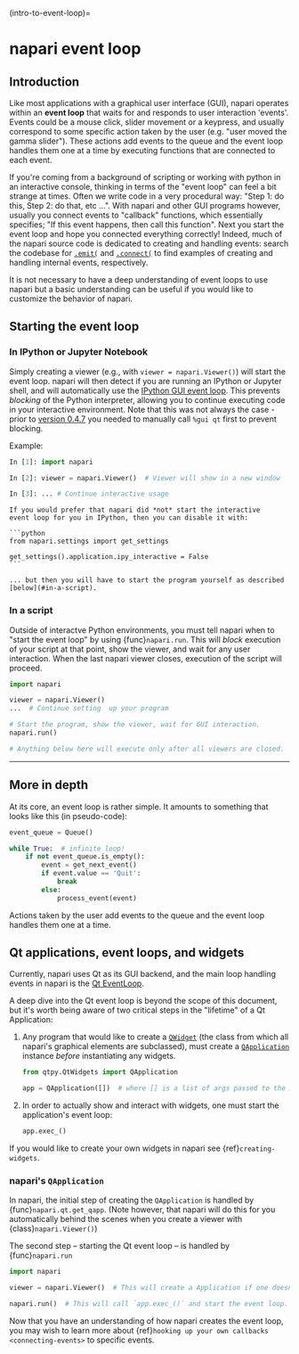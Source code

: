 (intro-to-event-loop)=

# napari event loop

## Introduction

Like most applications with a graphical user interface (GUI), napari operates
within an **event loop** that waits for and responds to user interaction 'events'.
Events could be a mouse click, slider movement or a keypress, and usually correspond
to some specific action taken by the user (e.g. "user moved the gamma slider").
These actions add events to the queue and the event loop handles them one at a time
by executing functions that are connected to each event.

If you're coming from a background of scripting or working with python in an
interactive console, thinking in terms of the "event loop" can feel a bit
strange at times. Often we write code in a very procedural way: "Step 1: do this,
Step 2: do that, etc ...". With napari and other GUI programs however, usually you
connect events to "callback" functions, which essentially specifies; "If this event
happens, then call this function". Next you start the event loop and hope you
connected everything correctly! Indeed, much of the napari source code is
dedicated to creating and handling events: search the codebase for
[`.emit(`](https://github.com/search?q=repo%3Anapari%2Fnapari+%22.emit%28%22&type=code)
and
[`.connect(`](https://github.com/search?q=repo%3Anapari%2Fnapari+%22.connect%28%22&type=code)
to find examples of creating and handling internal events, respectively.

It is not necessary to have a deep understanding of event loops to use
napari but a basic understanding can be useful if you would like to customize
the behavior of napari.

## Starting the event loop

### In IPython or Jupyter Notebook

Simply creating a viewer (e.g., with `viewer = napari.Viewer()`) will start the event
loop. napari will then detect if you are running an IPython or Jupyter shell, and
will automatically use the
[IPython GUI event loop](https://ipython.readthedocs.io/en/stable/config/eventloops.html#integrating-with-gui-event-loops). This prevents *blocking* of the Python
interpreter, allowing you to continue executing code in your interactive environment.
Note that this was not always the case - prior to
[version 0.4.7](https://github.com/napari/napari/releases/tag/v0.4.7) you needed to
manually call `%gui qt` first to prevent blocking.

Example:

```python
In [1]: import napari

In [2]: viewer = napari.Viewer()  # Viewer will show in a new window

In [3]: ... # Continue interactive usage
```

````{tip}
If you would prefer that napari did *not* start the interactive
event loop for you in IPython, then you can disable it with:

```python
from napari.settings import get_settings

get_settings().application.ipy_interactive = False
```

... but then you will have to start the program yourself as described [below](#in-a-script).
````

### In a script

Outside of interactve Python environments, you must tell napari when to
"start the event loop" by using {func}`napari.run`. This will *block* execution of
your script at that point, show the viewer, and wait for any user interaction.
When the last napari viewer closes, execution of the script will proceed.

```python
import napari

viewer = napari.Viewer()
...  # Continue setting  up your program

# Start the program, show the viewer, wait for GUI interaction.
napari.run()

# Anything below here will execute only after all viewers are closed.
```

______________________________________________________________________

## More in depth

At its core, an event loop is rather simple. It amounts to something that looks
like this (in pseudo-code):

```python
event_queue = Queue()

while True:  # infinite loop!
    if not event_queue.is_empty():
        event = get_next_event()
        if event.value == 'Quit':
            break
        else:
            process_event(event)
```

Actions taken by the user add events to the queue and the event loop handles them one
at a time.

## Qt applications, event loops, and widgets

Currently, napari uses Qt as its GUI backend, and the main loop handling events
in napari is the [Qt
EventLoop](https://wiki.qt.io/Threads_Events_QObjects#Events_and_the_event_loop).

A deep dive into the Qt event loop is beyond the scope of this document, but
it's worth being aware of two critical steps in the "lifetime" of a Qt
Application:

1. Any program that would like to create a
   [`QWidget`](https://doc.qt.io/qt-5/qwidget.html) (the class from which all
   napari's graphical elements are subclassed), must create a
   [`QApplication`](https://doc.qt.io/qt-5/qapplication.html) instance *before*
   instantiating any widgets.

   ```python
   from qtpy.QtWidgets import QApplication

   app = QApplication([])  # where [] is a list of args passed to the App
   ```

1. In order to actually show and interact with widgets, one must start the
   application's event loop:

   ```python
   app.exec_()
   ```

If you would like to create your own widgets in napari see {ref}`creating-widgets`.

### napari's `QApplication`

In napari, the initial step of creating the `QApplication` is handled by
{func}`napari.qt.get_qapp`. (Note however, that napari will do this for you
automatically behind the scenes when you create a viewer with
{class}`napari.Viewer()`)

The second step – starting the Qt event loop – is handled by {func}`napari.run`

```python
import napari

viewer = napari.Viewer()  # This will create a Application if one doesn't exist

napari.run()  # This will call `app.exec_()` and start the event loop.
```

Now that you have an understanding of how napari creates the event loop, you may
wish to learn more about {ref}`hooking up your own callbacks <connecting-events>`
to specific events.
